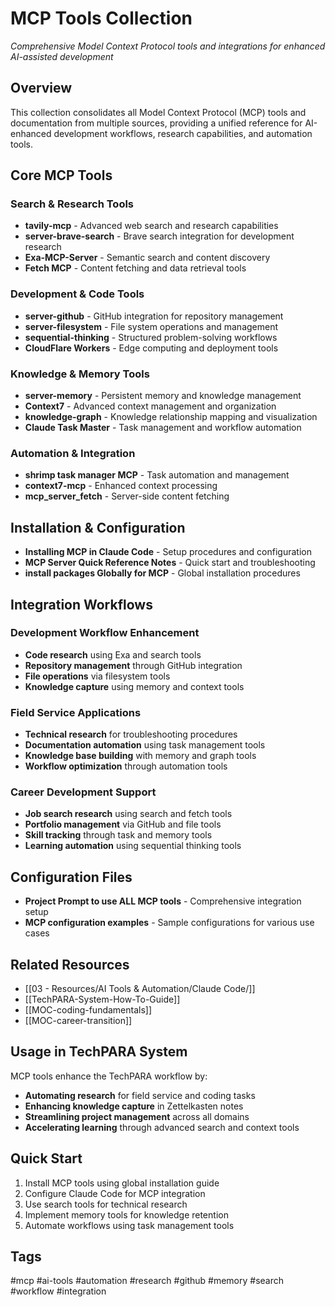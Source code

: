 # MCP Tools Collection

*Comprehensive Model Context Protocol tools and integrations for enhanced AI-assisted development*

## Overview
This collection consolidates all Model Context Protocol (MCP) tools and documentation from multiple sources, providing a unified reference for AI-enhanced development workflows, research capabilities, and automation tools.

## Core MCP Tools

### Search & Research Tools
- **tavily-mcp** - Advanced web search and research capabilities
- **server-brave-search** - Brave search integration for development research
- **Exa-MCP-Server** - Semantic search and content discovery
- **Fetch MCP** - Content fetching and data retrieval tools

### Development & Code Tools
- **server-github** - GitHub integration for repository management
- **server-filesystem** - File system operations and management
- **sequential-thinking** - Structured problem-solving workflows
- **CloudFlare Workers** - Edge computing and deployment tools

### Knowledge & Memory Tools
- **server-memory** - Persistent memory and knowledge management
- **Context7** - Advanced context management and organization
- **knowledge-graph** - Knowledge relationship mapping and visualization
- **Claude Task Master** - Task management and workflow automation

### Automation & Integration
- **shrimp task manager MCP** - Task automation and management
- **context7-mcp** - Enhanced context processing
- **mcp_server_fetch** - Server-side content fetching

## Installation & Configuration
- **Installing MCP in Claude Code** - Setup procedures and configuration
- **MCP Server Quick Reference Notes** - Quick start and troubleshooting
- **install packages Globally for MCP** - Global installation procedures

## Integration Workflows

### Development Workflow Enhancement
- **Code research** using Exa and search tools
- **Repository management** through GitHub integration
- **File operations** via filesystem tools
- **Knowledge capture** using memory and context tools

### Field Service Applications
- **Technical research** for troubleshooting procedures
- **Documentation automation** using task management tools
- **Knowledge base building** with memory and graph tools
- **Workflow optimization** through automation tools

### Career Development Support
- **Job search research** using search and fetch tools
- **Portfolio management** via GitHub and file tools
- **Skill tracking** through task and memory tools
- **Learning automation** using sequential thinking tools

## Configuration Files
- **Project Prompt to use ALL MCP tools** - Comprehensive integration setup
- **MCP configuration examples** - Sample configurations for various use cases

## Related Resources
- [[03 - Resources/AI Tools & Automation/Claude Code/]]
- [[TechPARA-System-How-To-Guide]]
- [[MOC-coding-fundamentals]]
- [[MOC-career-transition]]

## Usage in TechPARA System
MCP tools enhance the TechPARA workflow by:
- **Automating research** for field service and coding tasks
- **Enhancing knowledge capture** in Zettelkasten notes
- **Streamlining project management** across all domains
- **Accelerating learning** through advanced search and context tools

## Quick Start
1. Install MCP tools using global installation guide
2. Configure Claude Code for MCP integration
3. Use search tools for technical research
4. Implement memory tools for knowledge retention
5. Automate workflows using task management tools

## Tags
#mcp #ai-tools #automation #research #github #memory #search #workflow #integration